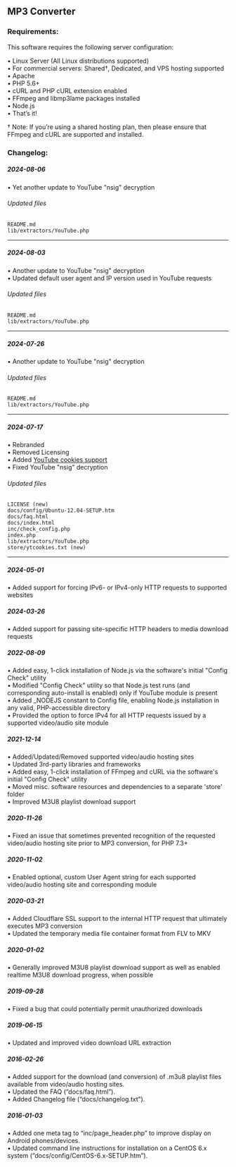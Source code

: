 ## MP3 Converter

### Requirements:

This software requires the following server configuration:

• Linux Server (All Linux distributions supported)\
• For commercial servers: Shared†, Dedicated, and VPS hosting supported\
• Apache\
• PHP 5.6+\
• cURL and PHP cURL extension enabled\
• FFmpeg and libmp3lame packages installed\
• Node.js\
• That’s it!

† Note: If you’re using a shared hosting plan, then please ensure that FFmpeg and cURL are supported and installed.

### Changelog:

<h5 id="item-description__2016-02-26">2024-08-06</h5>
• Yet another update to YouTube "nsig" decryption

###### Updated files
```
README.md
lib/extractors/YouTube.php
```
<hr>

<h5 id="item-description__2016-02-26">2024-08-03</h5>
• Another update to YouTube "nsig" decryption<br>
• Updated default user agent and IP version used in YouTube requests

###### Updated files
```
README.md
lib/extractors/YouTube.php
```
<hr>

<h5 id="item-description__2016-02-26">2024-07-26</h5>
• Another update to YouTube "nsig" decryption

###### Updated files
```
README.md
lib/extractors/YouTube.php
```
<hr>

<h5 id="item-description__2016-02-26">2024-07-17</h5>
• Rebranded<br />
• Removed Licensing<br />
• Added <a href="https://shop.rajwebconsulting.com/knowledgebase/54/Using-YouTube-login-cookies-to-access-restricted-content.html">YouTube cookies support</a><br />
• Fixed YouTube "nsig" decryption

###### Updated files
```
LICENSE (new)
docs/config/Ubuntu-12.04-SETUP.htm
docs/faq.html
docs/index.html
inc/check_config.php
index.php
lib/extractors/YouTube.php
store/ytcookies.txt (new)
```
<hr>

<h5 id="item-description__2016-02-26">2024-05-01</h5>
• Added support for forcing IPv6- or IPv4-only HTTP requests to supported websites
<h5 id="item-description__2016-02-26">2024-03-26</h5>
• Added support for passing site-specific HTTP headers to media download requests<br />
<h5 id="item-description__2016-02-26">2022-08-09</h5>
• Added easy, 1-click installation of Node.js via the software's initial "Config Check" utility<br />
• Modified "Config Check" utility so that Node.js test runs (and corresponding auto-install is enabled) only if YouTube module is present<br />
• Added _NODEJS constant to Config file, enabling Node.js installation in any valid, PHP-accessible directory<br />
• Provided the option to force IPv4 for all HTTP requests issued by a supported video/audio site module<br />
<h5 id="item-description__2016-02-26">2021-12-14</h5>
• Added/Updated/Removed supported video/audio hosting sites<br />
• Updated 3rd-party libraries and frameworks<br />
• Added easy, 1-click installation of FFmpeg and cURL via the software's initial "Config Check" utility<br />
• Moved misc. software resources and dependencies to a separate 'store' folder<br />
• Improved M3U8 playlist download support<br />
<h5 id="item-description__2016-02-26">2020-11-26</h5>
• Fixed an issue that sometimes prevented recognition of the requested video/audio hosting site prior to MP3 conversion, for PHP 7.3+<br />
<h5 id="item-description__2016-02-26">2020-11-02</h5>
• Enabled optional, custom User Agent string for each supported video/audio hosting site and corresponding module<br />
<h5 id="item-description__2016-02-26">2020-03-21</h5>
• Added Cloudflare SSL support to the internal HTTP request that ultimately executes MP3 conversion<br />
• Updated the temporary media file container format from FLV to MKV<br />
<h5 id="item-description__2016-02-26">2020-01-02</h5>
• Generally improved M3U8 playlist download support as well as enabled realtime M3U8 download progress, when possible<br />
<h5 id="item-description__2016-02-26">2019-09-28</h5>
• Fixed a bug that could potentially permit unauthorized downloads<br />
<h5 id="item-description__2016-02-26">2019-06-15</h5>
• Updated and improved video download URL extraction<br />
<h5 id="item-description__2016-02-26">2016-02-26</h5>
• Added support for the download (and conversion) of .m3u8 playlist files available from video/audio hosting sites.<br />
• Updated the FAQ (&#8220;docs/faq.html&#8221;).<br />
• Added Changelog file (&#8220;docs/changelog.txt&#8221;).<br />
<h5 id="item-description__2016-01-03">2016-01-03</h5>
• Added one meta tag to &#8220;inc/page_header.php&#8221; to improve display on Android phones/devices.<br />
• Updated command line instructions for installation on a CentOS 6.x system (&#8220;docs/config/CentOS-6.x-SETUP.htm&#8221;).<br />
